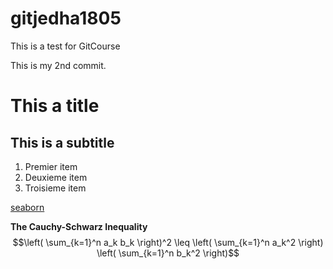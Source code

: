 # gitjedha1805
This is a test for GitCourse

This is my 2nd commit.

# This a title

## This is a subtitle

1. Premier item
2. Deuxieme item
3. Troisieme item

 [seaborn](https://github.com/mwaskom/seaborn)

**The Cauchy-Schwarz Inequality**
$$\left( \sum_{k=1}^n a_k b_k \right)^2 \leq \left( \sum_{k=1}^n a_k^2 \right) \left( \sum_{k=1}^n b_k^2 \right)$$